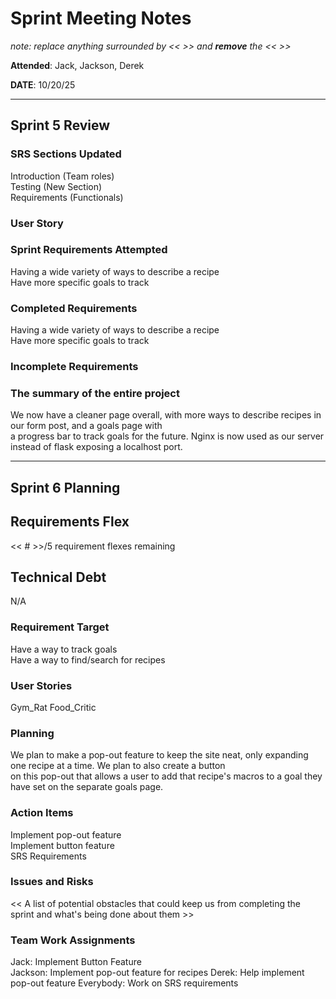 
# Sprint Meeting Notes

*note: replace anything surrounded by << >> and **remove** the << >>*

**Attended**: Jack, Jackson, Derek

**DATE**: 10/20/25

***

## Sprint 5 Review

### SRS Sections Updated

Introduction (Team roles)  
Testing (New Section)  
Requirements (Functionals)  

### User Story



### Sprint Requirements Attempted

Having a wide variety of ways to describe a recipe  
Have more specific goals to track

### Completed Requirements

Having a wide variety of ways to describe a recipe  
Have more specific goals to track

### Incomplete Requirements


### The summary of the entire project

We now have a cleaner page overall, with more ways to describe recipes in our form post, and a goals page with  
a progress bar to track goals for the future. Nginx is now used as our server instead of flask exposing a localhost port.

***

## Sprint 6 Planning

## Requirements Flex

<< # >>/5 requirement flexes remaining

## Technical Debt

N/A  

### Requirement Target

Have a way to track goals  
Have a way to find/search for recipes  

### User Stories

Gym_Rat
Food_Critic

### Planning

We plan to make a pop-out feature to keep the site neat, only expanding one recipe at a time. We plan to also create a button  
on this pop-out that allows a user to add that recipe's macros to a goal they have set on the separate goals page.

### Action Items

Implement pop-out feature  
Implement button feature  
SRS Requirements  

### Issues and Risks

<< A list of potential obstacles that could keep us from completing the sprint and what's being done about them >>

### Team Work Assignments

Jack: Implement Button Feature  
Jackson: Implement pop-out feature for recipes
Derek: Help implement pop-out feature
Everybody: Work on SRS requirements
